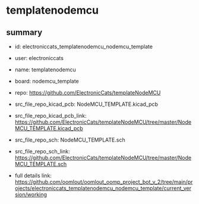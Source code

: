 # templatenodemcu
 
## summary 
* id: electroniccats_templatenodemcu_nodemcu_template
* user: electroniccats
* name: templatenodemcu
* board: nodemcu_template
* repo: https://github.com/ElectronicCats/templateNodeMCU
* src_file_repo_kicad_pcb: NodeMCU_TEMPLATE.kicad_pcb
* src_file_repo_kicad_pcb_link: https://github.com/ElectronicCats/templateNodeMCU/tree/master/NodeMCU_TEMPLATE.kicad_pcb


* src_file_repo_sch: NodeMCU_TEMPLATE.sch
* src_file_repo_sch_link: https://github.com/ElectronicCats/templateNodeMCU/tree/master/NodeMCU_TEMPLATE.sch
* full details link: https://github.com/oomlout/oomlout_oomp_project_bot_v_2/tree/main/projects/electroniccats_templatenodemcu_nodemcu_template/current_version/working  







